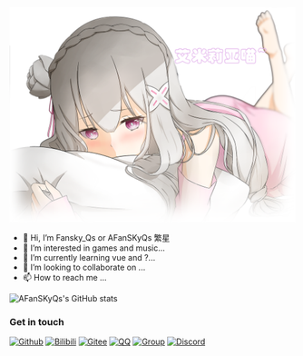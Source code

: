 <div align="left">
<!-- <img src="https://i.imgtg.com/2023/02/11/ctBMM.png" alt="BgImg"> -->
 <img src="https://raw.githubusercontent.com/AFanSKyQs/AFanSKyQs/main/AmiMiao.png" alt="BgImg">
 </div>
 
  
 - 👋 Hi, I’m Fansky_Qs or AFanSKyQs 繁星
- 👀 I’m interested in games and music...
- 🌱 I’m currently learning vue and ?...
- 💞️ I’m looking to collaborate on ...
- 📫 How to reach me ...

![AFanSKyQs's GitHub stats](https://github-readme-stats.vercel.app/api?username=AFanSKyQs&theme=merko&show_icons=true)

### Get in touch 

[![Github](https://img.shields.io/badge/GitHub_AFanSKyQs-grey?logo=github)](https://github.com/AFanSKyQs)
[![Bilibili](https://img.shields.io/badge/Bilibili_繁星灬守护-ff69b4?logo=bilibili)](https://space.bilibili.com/400618772)
[![Gitee](https://img.shields.io/badge/Gitee？那是什么鸭~-blueviolet?style=flat-square&logo=gitee)](https://gitee.com/FanSky_Qs)
[![QQ](https://img.shields.io/badge/QQ-3141865879-success?style=flat-square&logo=tencent-qq)](https://res.abeim.cn/api/qq/?qq=3141865879) 
[![Group](https://img.shields.io/badge/Q群-755794036-red?style=flat-square&logo=GroupMe&logoColor=important)](https://jq.qq.com/?_wv=1027&k=I2HCxKdM)
[![Discord](https://img.shields.io/badge/Discord_FanSky_Qo-blueviolet?style=flat-square&logo=discord)](https://discord.com/channels/@me)


<!---
AFanSKyQs/AFanSKyQs is a ✨ special ✨ repository because its `README.md` (this file) appears on your GitHub profile.
You can click the Preview link to take a look at your changes.
--->

